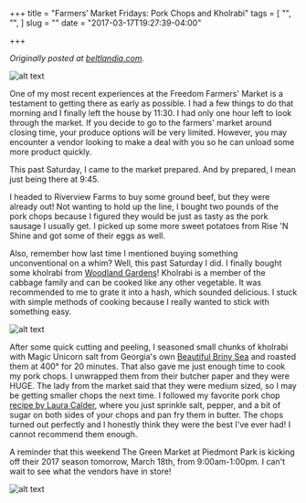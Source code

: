 +++
title = "Farmers’ Market Fridays: Pork Chops and Kholrabi"
tags = [
  "",
  "",
]
slug = ""
date = "2017-03-17T19:27:39-04:00"

+++

<i>Originally posted at <a href="http://beltlandia.com/farmers-market-fridays-pork-chops-and-kholrabi/">beltlandia.com</a>.</i>

![alt text](/images/fmf-pork-chops-1.jpg "View of an early visit")

One of my most recent experiences at the Freedom Farmers' Market is a testament to getting there as early as possible. I had a few things to do that morning and I finally left the house by 11:30. I had only one hour left to look through the market.  If you decide to go to the farmers' market around closing time, your produce options will be very limited. However, you may encounter a vendor looking to make a deal with you so he can unload some more product quickly.

This past Saturday, I came to the market prepared. And by prepared, I mean just being there at 9:45.

I headed to Riverview Farms to buy some ground beef, but they were already out! Not wanting to hold up the line, I bought two pounds of the pork chops because I figured they would be just as tasty as the pork sausage I usually get. I picked up some more sweet potatoes from Rise 'N Shine and got some of their eggs as well.

Also, remember how last time I mentioned buying something unconventional on a whim? Well, this past Saturday I did. I finally bought some kholrabi from <a href="http://www.woodlandgardensorganic.com/">Woodland Gardens</a>! Kholrabi is a member of the cabbage family and can be cooked like any other vegetable. It was recommended to me to grate it into a hash, which sounded delicious. I stuck with simple methods of cooking because I really wanted to stick with something easy. 

![alt text](/images/fmf-pork-chops-3.jpg "Kholrabi, the jellyfish of the vegetable world!")

After some quick cutting and peeling, I seasoned small chunks of kholrabi with Magic Unicorn salt from Georgia's own <a href="http://www.beautifulbrinysea.com/">Beautiful Briny Sea</a> and roasted them at 400° for 20 minutes.
That also gave me just enough time to cook my pork chops. I unwrapped them from their butcher paper and they were HUGE. The lady from the market said that they were medium sized, so I may be getting smaller chops the next time. I followed my favorite pork chop <a href="http://www.cookingchanneltv.com/recipes/laura-calder/pork-chops-with-red-onion-confit">recipe by Laura Calder</a>, where you just sprinkle salt, pepper, and a bit of sugar on both sides of your chops and pan fry them in butter. The chops turned out perfectly and I honestly think they were the best I've ever had! I cannot recommend them enough.

A reminder that this weekend The Green Market at Piedmont Park is kicking off their 2017 season tomorrow, March 18th, from 9:00am-1:00pm. I can't wait to see what the vendors have in store!

![alt text](/images/fmf-pork-chops-2.jpg "You could really taste the love that went into that pig.")